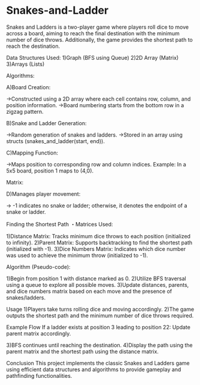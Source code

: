 # Snakes-and-Ladder

Snakes and Ladders is a two-player game where players roll dice to move across a board, aiming to reach the final destination with the minimum number of dice throws. Additionally, the game provides the shortest path to reach the destination.

Data Structures Used:
1)Graph (BFS using Queue)
2)2D Array (Matrix)
3)Arrays (Lists)

Algorithms:

A)Board Creation:

->Constructed using a 2D array where each cell contains row, column, and position information.
->Board numbering starts from the bottom row in a zigzag pattern.

B)Snake and Ladder Generation:

->Random generation of snakes and ladders.
->Stored in an array using structs (snakes_and_ladder(start, end)).

C)Mapping Function:

->Maps position to corresponding row and column indices.
Example: In a 5x5 board, position 1 maps to (4,0).

Matrix:

D)Manages player movement:

-> -1 indicates no snake or ladder; otherwise, it denotes the endpoint of a snake or ladder.

Finding the Shortest Path
・Matrices Used:

1)Distance Matrix: Tracks minimum dice throws to each position (initialized to infinity).
2)Parent Matrix: Supports backtracking to find the shortest path (initialized with -1).
3)Dice Numbers Matrix: Indicates which dice number was used to achieve the minimum throw (initialized to -1).

Algorithm (Pseudo-code):

1)Begin from position 1 with distance marked as 0.
2)Utilize BFS traversal using a queue to explore all possible moves.
3)Update distances, parents, and dice numbers matrix based on each move and the presence of snakes/ladders.

Usage
1)Players take turns rolling dice and moving accordingly.
2)The game outputs the shortest path and the minimum number of dice throws required.

Example Flow
If a ladder exists at position 3 leading to position 22:
Update parent matrix accordingly.

3)BFS continues until reaching the destination.
4)Display the path using the parent matrix and the shortest path using the distance matrix.

Conclusion
This project implements the classic Snakes and Ladders game using efficient data structures and algorithms to provide gameplay and pathfinding functionalities.
